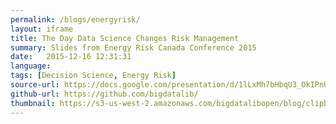 ```yaml
---
permalink: /blogs/energyrisk/
layout: iframe
title: The Day Data Science Changes Risk Management
summary: Slides from Energy Risk Canada Conference 2015 
date:   2015-12-16 12:31:31
language: 
tags: [Decision Science, Energy Risk]
source-url: https://docs.google.com/presentation/d/1lLxMh7bHbqU3_OkIPnUarRvQ25m5sbhl9HBcBZq_-Ck/embed?start=false&loop=true&delayms=3000
github-url: https://github.com/bigdatalib/
thumbnail: https://s3-us-west-2.amazonaws.com/bigdatalibopen/blog/clipboard105.png
---
```

